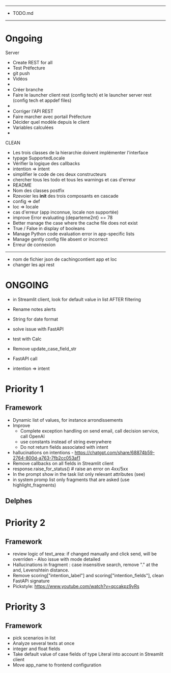 *********
* TODO.md
*********

# Ongoing
Server
- Create REST for all
- Test Préfecture
- git push
- Vidéos
- 
- Créer branche
- Faire le launcher client rest (config tech) et le launcher server rest (config tech et appdef files)
- 
- Corriger l'API REST
- Faire marcher avec portail Préfecture
- Décider quel modèle depuis le client
- Variables calculées
- 

CLEAN
- Les trois classes de la hierarchie doivent implémenter l'interface
- typage SupportedLocale
- Vérifier la logique des callbacks
- intention => intent
- simplifier le code de ces deux constructeurs
- chercher tous les todo et tous les warnings et cas d'erreur
- README
- Nom des classes postfix
- Rzevoier les __init__ des trois composants en cascade
- config => def
- loc => locale
- cas d'erreur (app inconnue, locale non supportée)
- improve Error evaluating {departeme2nt} == 78
- Better manage the case where the cache file does not exist
- True / False in display of booleans
- Manage Python code evaluation error in app-specific lists
- Manage gently config file absent or incorrect
- Erreur de connexion

---------------------------------------------------------------- 
- nom de fichier json de cachingcontient app et loc
- changer les api rest


# ONGOING
- in Streamlit client, look for default value in list AFTER filtering

- Rename notes alerts
- String for date format
- solve issue with FastAPI
- test with Calc
- Remove update_case_field_str
- FastAPI call

- intention => intent

# Priority 1
## Framework
- Dynamic list of values, for instance arrondissements
- Improve
  - Complete exception handling on send email, call decision service, call OpenAI
  - use constants instead of string everywhere
  - Do not return fields associated with intent
- hallucinations on intentions - https://chatgpt.com/share/68874b59-2764-800d-a763-7fb2cc053af1
- Remove callbacks on all fields in Streamlit client
- response.raise_for_status()              # raise an error on 4xx/5xx
- In the prompt show in the task list only relevant attributes (see)
- in system promp list only fragments that are asked (use highlight_fragments)

## Delphes

# Priority 2
## Framework
- review logic of text_area: if changed manually and click send, will be overriden - Also issue with mode detailed
- Hallucinations in fragment : case insensitive search, remove "." at the and, Levenshtein distance.
- Remove scoring["intention_label"] and scoring["intention_fields"], clean FastAPi signature
- Pickstyle: https://www.youtube.com/watch?v=qccakpz9yRs

# Priority 3
## Framework
- pick scenarios in list
- Analyze several texts at once
- integer and float fields
- Take default value of case fields of type Literal into account in Streamlit client
- Move app_name to frontend configuration